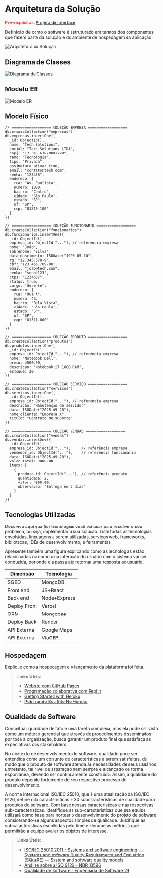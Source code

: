 # Arquitetura da Solução

<span style="color:red">Pré-requisitos: <a href="3-Projeto de Interface.md"> Projeto de Interface</a></span>

Definição de como o software é estruturado em termos dos componentes que fazem parte da solução e do ambiente de hospedagem da aplicação.

![Arquitetura da Solução](img/02-mob-arch.png)

## Diagrama de Classes

![Diagrama de Classes](img/Diagrama_Classe.png)

## Modelo ER

![Modelo ER](img/Modelo_ER1.png)

## Modelo Físico

```
// ================== COLEÇÃO EMPRESA ==================
db.createCollection("empresas")
db.empresas.insertOne({
  _id: ObjectId(),
  nome: "Tech Solutions",
  social: "Tech Solutions LTDA",
  cnpj: "12.345.678/0001-90",
  ramo: "Tecnologia",
  tipo: "Privada",
  assinatura_ativa: true,
  email: "contato@tech.com",
  senha: "123456",
  endereco: {
    rua: "Av. Paulista",
    numero: 1000,
    bairro: "Centro",
    cidade: "São Paulo",
    estado: "SP",
    uf: "SP",
    cep: "01310-100"
  }
})

// ================== COLEÇÃO FUNCIONARIO ==================
db.createCollection("funcionarios")
db.funcionarios.insertOne({
  _id: ObjectId(),
  empresa_id: ObjectId("..."), // referência empresa
  nome: "João",
  sobrenome: "Silva",
  data_nascimento: ISODate("1990-05-10"),
  rg: "12.345.678-9",
  cpf: "123.456.789-00",
  email: "joao@tech.com",
  senha: "senha123",
  ctps: "1234567",
  status: true,
  cargo: "Gerente",
  endereco: {
    rua: "Rua A",
    numero: 45,
    bairro: "Bela Vista",
    cidade: "São Paulo",
    estado: "SP",
    uf: "SP",
    cep: "01311-000"
  }
})

// ================== COLEÇÃO PRODUTO ==================
db.createCollection("produtos")
db.produtos.insertOne({
  _id: ObjectId(),
  empresa_id: ObjectId("..."), // referência empresa
  nome: "Notebook Dell",
  preco: 4500.00,
  descricao: "Notebook i7 16GB RAM",
  estoque: 20
})

// ================== COLEÇÃO SERVIÇO ==================
db.createCollection("servicos")
db.servicos.insertOne({
  _id: ObjectId(),
  empresa_id: ObjectId("..."), // referência empresa
  descricao: "Manutenção de servidor",
  data: ISODate("2025-09-28"),
  nome_cliente: "Empresa X",
  titulo: "Contrato de suporte"
})

// ================== COLEÇÃO VENDAS ==================
db.createCollection("vendas")
db.vendas.insertOne({
  _id: ObjectId(),
  empresa_id: ObjectId("..."),     // referência empresa
  vendedor_id: ObjectId("..."),    // referência funcionário
  data: ISODate("2025-09-28"),
  valor_total: 9000.00,
  itens: [
    {
      produto_id: ObjectId("..."), // referência produto
      quantidade: 2,
      valor: 4500.00,
      observacao: "Entrega em 7 dias"
    }
  ]
})
```
## Tecnologias Utilizadas

Descreva aqui qual(is) tecnologias você vai usar para resolver o seu problema, ou seja, implementar a sua solução. Liste todas as tecnologias envolvidas, linguagens a serem utilizadas, serviços web, frameworks, bibliotecas, IDEs de desenvolvimento, e ferramentas.

Apresente também uma figura explicando como as tecnologias estão relacionadas ou como uma interação do usuário com o sistema vai ser conduzida, por onde ela passa até retornar uma resposta ao usuário.

| **Dimensão**   | **Tecnologia**  |
| ---            | ---             |
| SGBD           | MongoDB         |
| Front end      | JS+React        |
| Back end       | Node+Express    |
| Deploy Front   | Vercel          |
| ORM            | Mongoose        |
| Deploy Back    | Render          |
| API Externa    | Google Maps     |
| API Externa    | ViaCEP          |

## Hospedagem

Explique como a hospedagem e o lançamento da plataforma foi feita.

> **Links Úteis**:
>
> - [Website com GitHub Pages](https://pages.github.com/)
> - [Programação colaborativa com Repl.it](https://repl.it/)
> - [Getting Started with Heroku](https://devcenter.heroku.com/start)
> - [Publicando Seu Site No Heroku](http://pythonclub.com.br/publicando-seu-hello-world-no-heroku.html)

## Qualidade de Software

Conceituar qualidade de fato é uma tarefa complexa, mas ela pode ser vista como um método gerencial que através de procedimentos disseminados por toda a organização, busca garantir um produto final que satisfaça às expectativas dos stakeholders.

No contexto de desenvolvimento de software, qualidade pode ser entendida como um conjunto de características a serem satisfeitas, de modo que o produto de software atenda às necessidades de seus usuários. Entretanto, tal nível de satisfação nem sempre é alcançado de forma espontânea, devendo ser continuamente construído. Assim, a qualidade do produto depende fortemente do seu respectivo processo de desenvolvimento.

A norma internacional ISO/IEC 25010, que é uma atualização da ISO/IEC 9126, define oito características e 30 subcaracterísticas de qualidade para produtos de software.
Com base nessas características e nas respectivas sub-características, identifique as sub-características que sua equipe utilizará como base para nortear o desenvolvimento do projeto de software considerando-se alguns aspectos simples de qualidade. Justifique as subcaracterísticas escolhidas pelo time e elenque as métricas que permitirão a equipe avaliar os objetos de interesse.

> **Links Úteis**:
>
> - [ISO/IEC 25010:2011 - Systems and software engineering — Systems and software Quality Requirements and Evaluation (SQuaRE) — System and software quality models](https://www.iso.org/standard/35733.html/)
> - [Análise sobre a ISO 9126 – NBR 13596](https://www.tiespecialistas.com.br/analise-sobre-iso-9126-nbr-13596/)
> - [Qualidade de Software - Engenharia de Software 29](https://www.devmedia.com.br/qualidade-de-software-engenharia-de-software-29/18209/)
